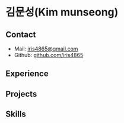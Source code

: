 # 김문성(Kim munseong)

## Contact
* Mail: iris4865@gmail.com
* Github: [github.com/iris4865](https://github.com/iris4865)

## Experience

## Projects

## Skills
